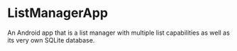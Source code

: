 # ListManagerApp
An Android app that is a list manager with multiple list capabilities as well as its very own SQLite database.
